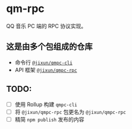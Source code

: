 # qm-rpc

QQ 音乐 PC 端的 RPC 协议实现。

## 这是由多个包组成的仓库

- 命令行 [`@jixun/qmpc-cli`](./packages/qmpc-cli/)
- API 框架 [`@jixun/qmpc-rpc`](./packages/qmpc-rpc/)

## TODO:

- [ ] 使用 Rollup 构建 `qmpc-cli`
- [ ] 将 `@jixun/qmpc-rpc` 包更名为 `@jixun/qmpc-rpc`
- [ ] 精简 `npm publish` 发布的内容
